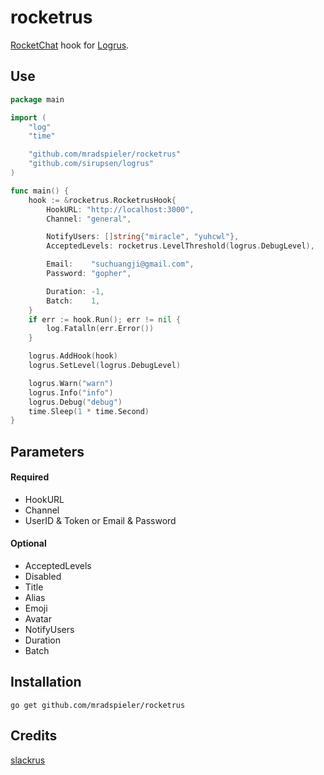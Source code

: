 rocketrus
========

[RocketChat](https://rocket.chat/) hook for [Logrus](https://github.com/sirupsen/logrus). 

## Use

```go
package main

import (
	"log"
	"time"

	"github.com/mradspieler/rocketrus"
	"github.com/sirupsen/logrus"
)

func main() {
	hook := &rocketrus.RocketrusHook{
		HookURL: "http://localhost:3000",
		Channel: "general",

		NotifyUsers: []string{"miracle", "yuhcwl"},
		AcceptedLevels: rocketrus.LevelThreshold(logrus.DebugLevel),

		Email:    "suchuangji@gmail.com",
		Password: "gopher",

		Duration: -1,
		Batch:    1,
	}
	if err := hook.Run(); err != nil {
		log.Fatalln(err.Error())
	}

	logrus.AddHook(hook)
	logrus.SetLevel(logrus.DebugLevel)

	logrus.Warn("warn")
	logrus.Info("info")
	logrus.Debug("debug")
	time.Sleep(1 * time.Second)
}
```

## Parameters

#### Required
  * HookURL
  * Channel
  * UserID & Token or Email & Password

#### Optional
  * AcceptedLevels
  * Disabled
  * Title
  * Alias
  * Emoji
  * Avatar
  * NotifyUsers
  * Duration
  * Batch
## Installation

    go get github.com/mradspieler/rocketrus

## Credits

[slackrus](https://github.com/johntdyer/slackrus)
